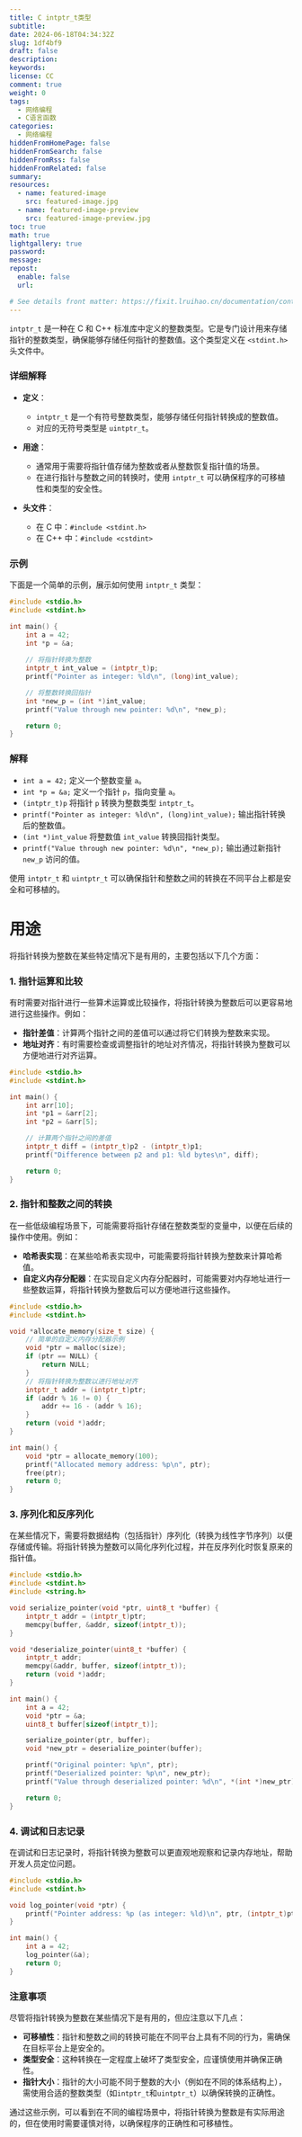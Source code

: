 ```yaml
---
title: C intptr_t类型
subtitle:
date: 2024-06-18T04:34:32Z
slug: 1df4bf9
draft: false
description:
keywords:
license: CC
comment: true
weight: 0
tags:
  - 网络编程
  - C语言函数
categories:
  - 网络编程
hiddenFromHomePage: false
hiddenFromSearch: false
hiddenFromRss: false
hiddenFromRelated: false
summary:
resources:
  - name: featured-image
    src: featured-image.jpg
  - name: featured-image-preview
    src: featured-image-preview.jpg
toc: true
math: true
lightgallery: true
password:
message:
repost:
  enable: false
  url:

# See details front matter: https://fixit.lruihao.cn/documentation/content-management/introduction/#front-matter
---
```


`intptr_t` 是一种在 C 和 C++ 标准库中定义的整数类型。它是专门设计用来存储指针的整数类型，确保能够存储任何指针的整数值。这个类型定义在 `<stdint.h>` 头文件中。

### 详细解释

- **定义**：
  - `intptr_t` 是一个有符号整数类型，能够存储任何指针转换成的整数值。
  - 对应的无符号类型是 `uintptr_t`。

- **用途**：
  - 通常用于需要将指针值存储为整数或者从整数恢复指针值的场景。
  - 在进行指针与整数之间的转换时，使用 `intptr_t` 可以确保程序的可移植性和类型的安全性。

- **头文件**：
  - 在 C 中：`#include <stdint.h>`
  - 在 C++ 中：`#include <cstdint>`

### 示例

下面是一个简单的示例，展示如何使用 `intptr_t` 类型：

```c
#include <stdio.h>
#include <stdint.h>

int main() {
    int a = 42;
    int *p = &a;
    
    // 将指针转换为整数
    intptr_t int_value = (intptr_t)p;
    printf("Pointer as integer: %ld\n", (long)int_value);

    // 将整数转换回指针
    int *new_p = (int *)int_value;
    printf("Value through new pointer: %d\n", *new_p);

    return 0;
}
```

### 解释

- `int a = 42;` 定义一个整数变量 `a`。
- `int *p = &a;` 定义一个指针 `p`，指向变量 `a`。
- `(intptr_t)p` 将指针 `p` 转换为整数类型 `intptr_t`。
- `printf("Pointer as integer: %ld\n", (long)int_value);` 输出指针转换后的整数值。
- `(int *)int_value` 将整数值 `int_value` 转换回指针类型。
- `printf("Value through new pointer: %d\n", *new_p);` 输出通过新指针 `new_p` 访问的值。

使用 `intptr_t` 和 `uintptr_t` 可以确保指针和整数之间的转换在不同平台上都是安全和可移植的。

# 用途

将指针转换为整数在某些特定情况下是有用的，主要包括以下几个方面：

### 1. 指针运算和比较

有时需要对指针进行一些算术运算或比较操作，将指针转换为整数后可以更容易地进行这些操作。例如：

- **指针差值**：计算两个指针之间的差值可以通过将它们转换为整数来实现。
- **地址对齐**：有时需要检查或调整指针的地址对齐情况，将指针转换为整数可以方便地进行对齐运算。

```c
#include <stdio.h>
#include <stdint.h>

int main() {
    int arr[10];
    int *p1 = &arr[2];
    int *p2 = &arr[5];

    // 计算两个指针之间的差值
    intptr_t diff = (intptr_t)p2 - (intptr_t)p1;
    printf("Difference between p2 and p1: %ld bytes\n", diff);

    return 0;
}
```

### 2. 指针和整数之间的转换

在一些低级编程场景下，可能需要将指针存储在整数类型的变量中，以便在后续的操作中使用。例如：

- **哈希表实现**：在某些哈希表实现中，可能需要将指针转换为整数来计算哈希值。
- **自定义内存分配器**：在实现自定义内存分配器时，可能需要对内存地址进行一些整数运算，将指针转换为整数后可以方便地进行这些操作。

```c
#include <stdio.h>
#include <stdint.h>

void *allocate_memory(size_t size) {
    // 简单的自定义内存分配器示例
    void *ptr = malloc(size);
    if (ptr == NULL) {
        return NULL;
    }
    // 将指针转换为整数以进行地址对齐
    intptr_t addr = (intptr_t)ptr;
    if (addr % 16 != 0) {
        addr += 16 - (addr % 16);
    }
    return (void *)addr;
}

int main() {
    void *ptr = allocate_memory(100);
    printf("Allocated memory address: %p\n", ptr);
    free(ptr);
    return 0;
}
```

### 3. 序列化和反序列化

在某些情况下，需要将数据结构（包括指针）序列化（转换为线性字节序列）以便存储或传输。将指针转换为整数可以简化序列化过程，并在反序列化时恢复原来的指针值。

```c
#include <stdio.h>
#include <stdint.h>
#include <string.h>

void serialize_pointer(void *ptr, uint8_t *buffer) {
    intptr_t addr = (intptr_t)ptr;
    memcpy(buffer, &addr, sizeof(intptr_t));
}

void *deserialize_pointer(uint8_t *buffer) {
    intptr_t addr;
    memcpy(&addr, buffer, sizeof(intptr_t));
    return (void *)addr;
}

int main() {
    int a = 42;
    void *ptr = &a;
    uint8_t buffer[sizeof(intptr_t)];

    serialize_pointer(ptr, buffer);
    void *new_ptr = deserialize_pointer(buffer);

    printf("Original pointer: %p\n", ptr);
    printf("Deserialized pointer: %p\n", new_ptr);
    printf("Value through deserialized pointer: %d\n", *(int *)new_ptr);

    return 0;
}
```

### 4. 调试和日志记录

在调试和日志记录时，将指针转换为整数可以更直观地观察和记录内存地址，帮助开发人员定位问题。

```c
#include <stdio.h>
#include <stdint.h>

void log_pointer(void *ptr) {
    printf("Pointer address: %p (as integer: %ld)\n", ptr, (intptr_t)ptr);
}

int main() {
    int a = 42;
    log_pointer(&a);
    return 0;
}
```

### 注意事项

尽管将指针转换为整数在某些情况下是有用的，但应注意以下几点：
- **可移植性**：指针和整数之间的转换可能在不同平台上具有不同的行为，需确保在目标平台上是安全的。
- **类型安全**：这种转换在一定程度上破坏了类型安全，应谨慎使用并确保正确性。
- **指针大小**：指针的大小可能不同于整数的大小（例如在不同的体系结构上），需使用合适的整数类型（如`intptr_t`和`uintptr_t`）以确保转换的正确性。

通过这些示例，可以看到在不同的编程场景中，将指针转换为整数是有实际用途的，但在使用时需要谨慎对待，以确保程序的正确性和可移植性。